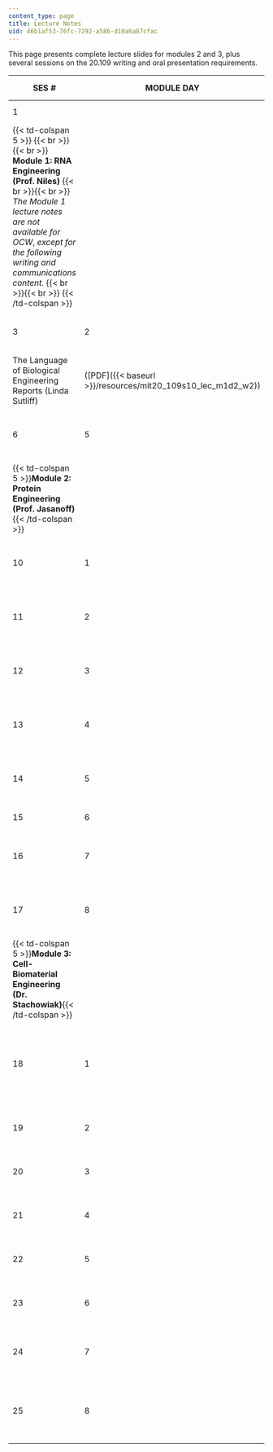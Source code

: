 ```yaml
---
content_type: page
title: Lecture Notes
uid: 46b1af53-76fc-7292-a586-d10a6a87cfac
---
```


This page presents complete lecture slides for modules 2 and 3, plus several sessions on the 20.109 writing and oral presentation requirements.

| SES # | MODULE DAY | LECTURE TOPICS | LECTURE SLIDES |
| --- | --- | --- | --- |
| 1 | &nbsp; | Orientation | ([PDF - 1.7MB]({{< baseurl >}}/resources/mit20_109s10_lec_intro)) |
| {{< td-colspan 5 >}} {{< br >}}{{< br >}} **Module 1: RNA Engineering (Prof. Niles)** {{< br >}}{{< br >}} _The Module 1 lecture notes are not available for OCW_, _except for the following writing and communications content._ {{< br >}}{{< br >}} {{< /td-colspan >}} |||||
| 3 | 2 | Writing and communications introduction (Neal Lerner) | ([PDF]({{< baseurl >}}/resources/mit20_109s10_lec_m1d2_w1)) |
| The Language of Biological Engineering Reports (Linda Sutliff) | ([PDF]({{< baseurl >}}/resources/mit20_109s10_lec_m1d2_w2)) |
| 6 | 5 | Creating your 20.109 presentation (Atissa Banuazizi) | ([PDF - 1.4MB]({{< baseurl >}}/resources/mit20_109s10_lec_m1d5_w)) |
| {{< td-colspan 5 >}}**Module 2: Protein Engineering (Prof. Jasanoff)**{{< /td-colspan >}} |||||
| 10 | 1 | Introduction | (![This resource may not render correctly in a screen reader.](/images/inacessible.gif)[PDF - 1.6MB]({{< baseurl >}}/resources/mit20_109s10_lec_m2d1)) |
| 11 | 2 | Rational protein design | (![This resource may not render correctly in a screen reader.](/images/inacessible.gif)[PDF]({{< baseurl >}}/resources/mit20_109s10_lec_m2d2)) |
| 12 | 3 | Fluorescence and sensors | (![This resource may not render correctly in a screen reader.](/images/inacessible.gif)[PDF - 1.3MB]({{< baseurl >}}/resources/mit20_109s10_lec_m2d3)) |
| 13 | 4 | Protein expression | (![This resource may not render correctly in a screen reader.](/images/inacessible.gif)[PDF]({{< baseurl >}}/resources/mit20_109s10_lec_m2d4)) |
| 14 | 5 | Review & gene analysis | (![This resource may not render correctly in a screen reader.](/images/inacessible.gif)[PDF]({{< baseurl >}}/resources/mit20_109s10_lec_m2d5)) |
| 15 | 6 | Purification and protein analysis | ([PDF - 2.0MB]({{< baseurl >}}/resources/mit20_109s10_lec_m2d6)) |
| 16 | 7 | Binding & affinity measurements | (![This resource may not render correctly in a screen reader.](/images/inacessible.gif)[PDF]({{< baseurl >}}/resources/mit20_109s10_lec_m2d7)) |
| 17 | 8 | High throughput engineering | (![This resource may not render correctly in a screen reader.](/images/inacessible.gif)[PDF]({{< baseurl >}}/resources/mit20_109s10_lec_m2d8)) |
| {{< td-colspan 5 >}}**Module 3: Cell-Biomaterial Engineering (Dr. Stachowiak)**{{< /td-colspan >}} |||||
| 18 | 1 | Introduction |  {{< br >}}{{< br >}} ([PDF - 1.5MB]({{< baseurl >}}/resources/mit20_109s10_lec_m3d1)) {{< br >}}{{< br >}} [Supplemental videos]({{< baseurl >}}/pages/lecture-notes/supporting-videos-for-module-3-day-1-lecture-introduction-to-cell-biomaterial-engineering) {{< br >}}{{< br >}}  |
| 19 | 2 | Introduction to biomaterials; cartilage composition | ([PDF - 1.6MB]({{< baseurl >}}/resources/mit20_109s10_lec_m3d2)) |
| 20 | 3 | Basic statistics; standards in scientific communities I | ([PDF - 1.1MB]({{< baseurl >}}/resources/mit20_109s10_lec_m3d3)) |
| 21 | 4 | Standards in scientific communities II; cell viability | ([PDF]({{< baseurl >}}/resources/mit20_109s10_lec_m3d4)) |
| 22 | 5 | Assays for transcription and protein levels | ([PDF]({{< baseurl >}}/resources/mit20_109s10_lec_m3d5)) |
| 23 | 6 | Cartilage TE: from _in vitro_ and _in vivo_ models to the clinic | ([PDF - 1.5MB]({{< baseurl >}}/resources/mit20_109s10_lec_m3d6)) |
| 24 | 7 | Creating your proposal presentation (Atissa Banuazizi) | ([PDF]({{< baseurl >}}/resources/mit20_109s10_lec_m3d7_w)) |
| 25 | 8 | Drug and gene delivery; clinical progress in engineering tissues besides cartilage | Chalkboard lecture, no notes available